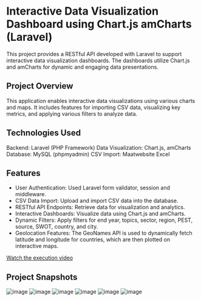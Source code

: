 # Interactive Data Visualization Dashboard using Chart.js amCharts (Laravel)

This project provides a RESTful API developed with Laravel to support interactive data visualization dashboards. The dashboards utilize Chart.js and amCharts for dynamic and engaging data presentations.

## Project Overview
This application enables interactive data visualizations using various charts and maps. It includes features for importing CSV data, visualizing key metrics, and applying various filters to analyze data.

## Technologies Used
Backend: Laravel (PHP Framework)
Data Visualization: Chart.js, amCharts
Database: MySQL (phpmyadmin)
CSV Import: Maatwebsite Excel

## Features
- User Authentication: Used Laravel form validator, session and middleware.
- CSV Data Import: Upload and import CSV data into the database.
- RESTful API Endpoints: Retrieve data for visualization and analytics.
- Interactive Dashboards: Visualize data using Chart.js and amCharts.
- Dynamic Filters: Apply filters for end year, topics, sector, region, PEST, source, SWOT, country, and city.
- Geolocation Features: The GeoNames API is used to dynamically fetch latitude and longitude for countries, which are then plotted on interactive maps.

[Watch the execution video](https://drive.google.com/file/d/1uQQqP6MRrH4RZe7Kk3jQNHe7z_7ZLG3Z/view?usp=drive_link)

## Project Snapshots

 ![image](https://github.com/user-attachments/assets/9d4767cb-93b9-4baa-87c7-0889769a15c8)
 ![image](https://github.com/user-attachments/assets/1d07ecd0-4f81-483c-8b26-e99e0c7af317)
 ![image](https://github.com/user-attachments/assets/c033670e-9ed0-4180-9802-3383679ac29b)
 ![image](https://github.com/user-attachments/assets/6ce5ff34-b28f-42ee-b088-53290abe51e2)
 ![image](https://github.com/user-attachments/assets/7e7a5596-b1e9-479d-830e-5940bb7fb72d)
 ![image](https://github.com/user-attachments/assets/f78e7217-1c42-4064-934d-485607b0bae7)






